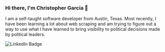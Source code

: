 ### Hi there, I'm Christopher Garcia 👋

I am a self-taught software developer from Austin, Texas. Most recently, I have been learning a lot about web scraping and am trying to figure out a way to use what I have learned to bring visibility to political decisions made by political leaders.

<div id="badges">

  <img src="https://img.shields.io/badge/LinkedIn-blue?style=for-the-badge&logo=linkedin&logoColor=white" alt="LinkedIn Badge"/>
</div>

<!--
**christopher-ga/christopher-ga** is a ✨ _special_ ✨ repository because its `README.md` (this file) appears on your GitHub profile.

Here are some ideas to get you started:

- 🔭 I’m currently working on ...
- 🌱 I’m currently learning ...
- 👯 I’m looking to collaborate on ...
- 🤔 I’m looking for help with ...
- 💬 Ask me about ...
- 📫 How to reach me: ...
- 😄 Pronouns: ...
- ⚡ Fun fact: ...
-->
